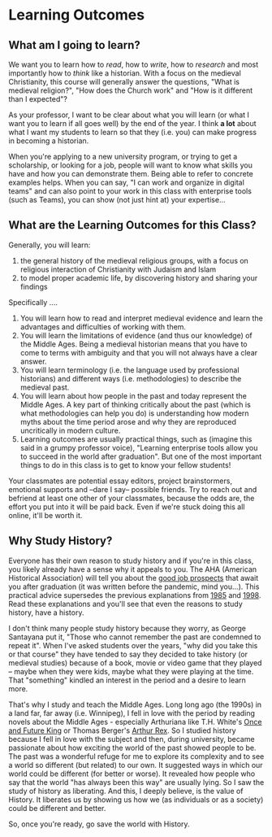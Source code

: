# Learning Outcomes

## What am I going to learn? <a href="#what-am-i-going-to-learn" id="what-am-i-going-to-learn"></a>

We want you to learn how to _read_, how to _write_, how to _research_ and most importantly how to _think_ like a historian. With a focus on the medieval Christianity, this course will generally answer the questions, "What is medieval religion?", "How does the Church work" and "How is it different than I expected"?

As your professor, I want to be clear about what you will learn (or what I want you to learn if all goes well) by the end of the year. I think **a lot** about what I want my students to learn so that they (i.e. you) can make progress in becoming a historian.

&#x20;When you're applying to a new university program, or trying to get a scholarship, or looking for a job, people will want to know what skills you have and how you can demonstrate them. Being able to refer to concrete examples helps. When you can say, "I can work and organize in digital teams" and can also point to your work in this class with enterprise tools (such as Teams), you can show (not just hint at) your expertise...

## What are the Learning Outcomes for this Class? <a href="#what-are-the-learning-outcomes-for-this-class" id="what-are-the-learning-outcomes-for-this-class"></a>

Generally, you will learn:

1. the general history of the medieval religious groups, with a focus on religious interaction of Christianity with Judaism and Islam
2. to model proper academic life, by discovering history and sharing your findings

Specifically ....

1. You will learn how to read and interpret medieval evidence and learn the advantages and difficulties of working with them.
2. You will learn the limitations of evidence (and thus our knowledge) of the Middle Ages. Being a medieval historian means that you have to come to terms with ambiguity and that you will not always have a clear answer.
3. You will learn terminology (i.e. the language used by professional historians) and different ways (i.e. methodologies) to describe the medieval past.
4. You will learn about how people in the past and today represent the Middle Ages. A key part of thinking critically about the past (which is what methodologies can help you do) is understanding how modern myths about the time period arose and why they are reproduced uncritically in modern culture.
5. Learning outcomes are usually practical things, such as (imagine this said in a grumpy professor voice), "Learning enterprise tools allow you to succeed in the world after graduation". But one of the most important things to do in this class is to get to know your fellow students!

Your classmates are potential essay editors, project brainstormers, emotional supports and –dare I say– possible friends. Try to reach out and befriend at least one other of your classmates, because the odds are, the effort you put into it will be paid back. Even if we're stuck doing this all online, it'll be worth it.

## Why Study History? <a href="#why-study-history" id="why-study-history"></a>

Everyone has their own reason to study history and if you're in this class, you likely already have a sense why it appeals to you. The AHA (American Historical Association) will tell you about the [good job prospects](https://www.historians.org/teaching-and-learning/why-study-history) that await you after graduation (it was written before the pandemic, mind you...). This practical advice supersedes the previous explanations from [1985](https://www.google.com/url?sa=t\&rct=j\&q=\&esrc=s\&source=web\&cd=3\&cad=rja\&uact=8\&ved=2ahUKEwiryJ3A7prpAhVVWs0KHQluD8YQFjACegQIBxAB\&url=https%3A%2F%2Fwww.historians.org%2Fabout-aha-and-membership%2Faha-history-and-archives%2Fhistorical-archives%2Fwhy-study-history-\(1985\)\&usg=AOvVaw2-VZd6ZGOA2J8iw8h3uICq) and [1998](https://www.google.com/url?sa=t\&rct=j\&q=\&esrc=s\&source=web\&cd=1\&cad=rja\&uact=8\&ved=2ahUKEwiryJ3A7prpAhVVWs0KHQluD8YQFjAAegQIAhAB\&url=https%3A%2F%2Fwww.historians.org%2Fabout-aha-and-membership%2Faha-history-and-archives%2Fhistorical-archives%2Fwhy-study-history-\(1998\)\&usg=AOvVaw2a1fbe9dPsfjfoamiLPBbq). Read these explanations and you'll see that even the reasons to study history, have a history.

I don't think many people study history because they worry, as George Santayana put it, "Those who cannot remember the past are condemned to repeat it". When I've asked students over the years, "why did you take this or that course" they have tended to say they decided to take history (or medieval studies) because of a book, movie or video game that they played – maybe when they were kids, maybe what they were playing at the time. That "something" kindled an interest in the period and a desire to learn more.

That's why I study and teach the Middle Ages. Long long ago (the 1990s) in a land far, far away (i.e. Winnipeg), I fell in love with the period by reading novels about the Middle Ages - especially Arthuriana like T.H. White's [Once and Future King](https://ocul-crl.primo.exlibrisgroup.com/permalink/01OCUL\_CRL/1gorbd6/alma991007825869705153) or Thomas Berger's [Arthur Rex](https://ocul-crl.primo.exlibrisgroup.com/permalink/01OCUL\_CRL/1gorbd6/alma991008085209705153). So I studied history because I fell in love with the subject and then, during university, became passionate about how exciting the world of the past showed people to be. The past was a wonderful refuge for me to explore its complexity and to see a world so different (but related) to our own. It suggested ways in which our world could be different (for better or worse). It revealed how people who say that the world "has always been this way" are usually lying. So I saw the study of history as liberating. And this, I deeply believe, is the value of History. It liberates us by showing us how we (as individuals or as a society) could be different and better.

So, once you're ready, go save the world with History.
